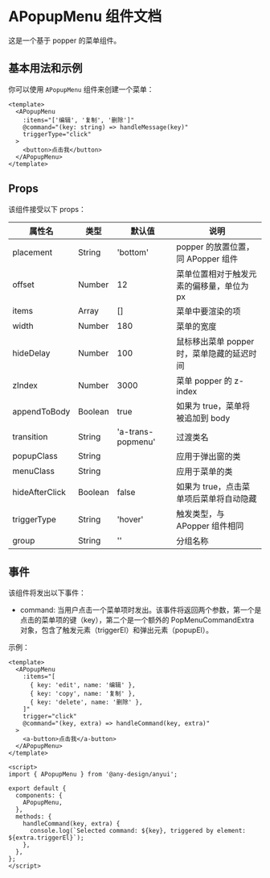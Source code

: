 # APopupMenu 组件文档

这是一个基于 popper 的菜单组件。

## 基本用法和示例

你可以使用 `APopupMenu` 组件来创建一个菜单：

```vue
<template>
  <APopupMenu
    :items="['编辑', '复制', '删除']"
    @command="(key: string) => handleMessage(key)"
    triggerType="click"
  >
    <button>点击我</button>
  </APopupMenu>
</template>
```

## Props

该组件接受以下 props：

| 属性名         | 类型    | 默认值            | 说明                                       |
| -------------- | ------- | ----------------- | ------------------------------------------ |
| placement      | String  | 'bottom'          | popper 的放置位置，同 APopper 组件         |
| offset         | Number  | 12                | 菜单位置相对于触发元素的偏移量，单位为 px  |
| items          | Array   | []                | 菜单中要渲染的项                           |
| width          | Number  | 180               | 菜单的宽度                                 |
| hideDelay      | Number  | 100               | 鼠标移出菜单 popper 时，菜单隐藏的延迟时间 |
| zIndex         | Number  | 3000              | 菜单 popper 的 z-index                     |
| appendToBody   | Boolean | true              | 如果为 true，菜单将被追加到 body           |
| transition     | String  | 'a-trans-popmenu' | 过渡类名                                   |
| popupClass     | String  |                   | 应用于弹出窗的类                           |
| menuClass      | String  |                   | 应用于菜单的类                             |
| hideAfterClick | Boolean | false             | 如果为 true，点击菜单项后菜单将自动隐藏    |
| triggerType    | String  | 'hover'           | 触发类型，与 APopper 组件相同              |
| group          | String  | ''                | 分组名称                                   |

## 事件

该组件将发出以下事件：

- command: 当用户点击一个菜单项时发出。该事件将返回两个参数，第一个是点击的菜单项的键（key），第二个是一个额外的 PopMenuCommandExtra 对象，包含了触发元素（triggerEl）和弹出元素（popupEl）。

示例：

```vue
<template>
  <APopupMenu
    :items="[
      { key: 'edit', name: '编辑' },
      { key: 'copy', name: '复制' },
      { key: 'delete', name: '删除' },
    ]"
    trigger="click"
    @command="(key, extra) => handleCommand(key, extra)"
  >
    <a-button>点击我</a-button>
  </APopupMenu>
</template>

<script>
import { APopupMenu } from '@any-design/anyui';

export default {
  components: {
    APopupMenu,
  },
  methods: {
    handleCommand(key, extra) {
      console.log(`Selected command: ${key}, triggered by element: ${extra.triggerEl}`);
    },
  },
};
</script>
```
